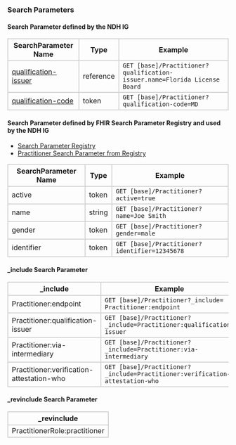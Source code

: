 ### Search Parameters
#### Search Parameter defined by the NDH IG
<style>
    th{border: solid 2px lightgrey;}
    td{border: solid 2px lightgrey;}
</style>

| **SearchParameter Name** | **Type** | **Example** |
|---------------------------|----------|-------------|
| [qualification-issuer](SearchParameter-practitioner-qualification-issuer.html) | reference |`GET [base]/Practitioner?qualification-issuer.name=Florida License Board`|
| [qualification-code](SearchParameter-practitioner-qualification-code.html) | token |`GET [base]/Practitioner?qualification-code=MD` |


#### Search Parameter defined by FHIR Search Parameter Registry and used by the NDH IG 
- [Search Parameter Registry](https://hl7.org/fhir/R4/searchparameter-registry.html)  
- [Practitioner Search Parameter from Registry](https://hl7.org/fhir/R4/practitioner.html#search)

<style>
    
    th{border: solid 2px lightgrey;}
    td{border: solid 2px lightgrey;}
</style>


| **SearchParameter Name** | **Type** | **Example** |
|--------------------------|----------|-------------|
| active |	token |`GET [base]/Practitioner?active=true` |
| name | string |`GET [base]/Practitioner?name=Joe Smith` |
| gender | token |`GET [base]/Practitioner?gender=male` |
| identifier | token |`GET [base]/Practitioner?identifier=12345678` |



#### _include Search Parameter
<style>  
    th{border: solid 2px lightgrey;}
    td{border: solid 2px lightgrey;}
</style>

| **_include** | **Example** |
|--------------|-------------|
| Practitioner:endpoint |`GET [base]/Practitioner?_include= Practitioner:endpoint` |
| Practitioner:qualification-issuer |`GET [base]/Practitioner?_include=Practitioner:qualification-issuer` |
| Practitioner:via-intermediary |`GET [base]/Practitioner?_include=Practitioner:via-intermediary`  |
| Practitioner:verification-attestation-who |`GET [base]/Practitioner?_include=Practitioner:verification-attestation-who ` |

#### _revinclude Search Parameter
<style>  
    th{border: solid 2px lightgrey;}
    td{border: solid 2px lightgrey;}
</style>

| **_revinclude** |
|-----------------|
| PractitionerRole:practitioner |

